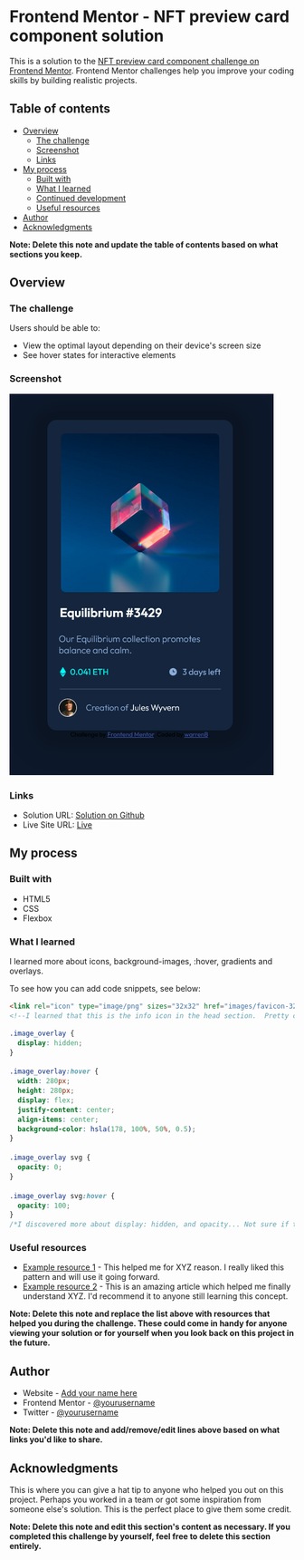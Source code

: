 # Frontend Mentor - NFT preview card component solution

This is a solution to the [NFT preview card component challenge on Frontend Mentor](https://www.frontendmentor.io/challenges/nft-preview-card-component-SbdUL_w0U). Frontend Mentor challenges help you improve your coding skills by building realistic projects.

## Table of contents

- [Overview](#overview)
  - [The challenge](#the-challenge)
  - [Screenshot](#screenshot)
  - [Links](#links)
- [My process](#my-process)
  - [Built with](#built-with)
  - [What I learned](#what-i-learned)
  - [Continued development](#continued-development)
  - [Useful resources](#useful-resources)
- [Author](#author)
- [Acknowledgments](#acknowledgments)

**Note: Delete this note and update the table of contents based on what sections you keep.**

## Overview

### The challenge

Users should be able to:

- View the optimal layout depending on their device's screen size
- See hover states for interactive elements

### Screenshot

![](images/screenshot.png)

### Links

- Solution URL: [Solution on Github](https://github.com/warrenbarney/nft-preview-card-component-main)
- Live Site URL: [Live](https://main--dapper-pegasus-428307.netlify.app/)

## My process

### Built with

- HTML5
- CSS
- Flexbox

### What I learned

I learned more about icons, background-images, :hover, gradients and overlays.  

To see how you can add code snippets, see below:

```html
<link rel="icon" type="image/png" sizes="32x32" href="images/favicon-32x32.png">
<!--I learned that this is the info icon in the head section.  Pretty cool.-->
```

```css
.image_overlay {
  display: hidden;
}

.image_overlay:hover {
  width: 280px;
  height: 280px;
  display: flex;
  justify-content: center;
  align-items: center;
  background-color: hsla(178, 100%, 50%, 0.5);
}

.image_overlay svg {
  opacity: 0;
}

.image_overlay svg:hover {
  opacity: 100;
}
/*I discovered more about display: hidden, and opacity... Not sure if this is best practice :P*/
```

### Useful resources

- [Example resource 1](https://www.example.com) - This helped me for XYZ reason. I really liked this pattern and will use it going forward.
- [Example resource 2](https://www.example.com) - This is an amazing article which helped me finally understand XYZ. I'd recommend it to anyone still learning this concept.

**Note: Delete this note and replace the list above with resources that helped you during the challenge. These could come in handy for anyone viewing your solution or for yourself when you look back on this project in the future.**

## Author

- Website - [Add your name here](https://www.your-site.com)
- Frontend Mentor - [@yourusername](https://www.frontendmentor.io/profile/yourusername)
- Twitter - [@yourusername](https://www.twitter.com/yourusername)

**Note: Delete this note and add/remove/edit lines above based on what links you'd like to share.**

## Acknowledgments

This is where you can give a hat tip to anyone who helped you out on this project. Perhaps you worked in a team or got some inspiration from someone else's solution. This is the perfect place to give them some credit.

**Note: Delete this note and edit this section's content as necessary. If you completed this challenge by yourself, feel free to delete this section entirely.**
